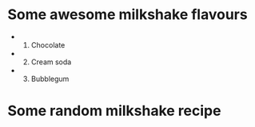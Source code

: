 # Some awesome milkshake flavours
- 1. Chocolate 
- 2. Cream soda
- 3. Bubblegum

# Some random milkshake recipe 

